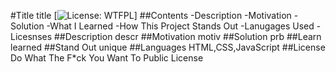 
  #Title 
  title
  [![License: WTFPL](https://img.shields.io/badge/License-WTFPL-brightgreen.svg)]
  ##Contents
  -Description
  -Motivation
  -Solution
  -What I Learned
  -How This Project Stands Out
  -Lanugages Used
  -Licesnses 
  ##Description
  descr
  ##Motivation
  motiv
  ##Solution
  prb
  ##Learn
  learned
  ##Stand Out
  unique
  ##Languages
  HTML,CSS,JavaScript
  ##License
  Do What The F*ck You Want To Public License

